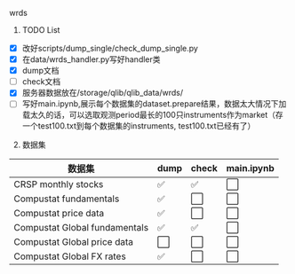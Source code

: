 wrds

1. TODO List
 - [x]  改好scripts/dump_single/check_dump_single.py
 - [x]  在data/wrds_handler.py写好handler类
 - [x]  dump文档
 - [ ]  check文档
 - [x]  服务器数据放在/storage/qlib/qlib_data/wrds/
 - [ ]  写好main.ipynb,展示每个数据集的dataset.prepare结果，数据太大情况下加载太久的话，可以选取观测period最长的100只instruments作为market（存一个test100.txt到每个数据集的instruments, test100.txt已经有了）
2. 数据集
   
| 数据集                        | dump | check | main.ipynb |
| ---------------------------- | ---- | ---- | ----|
| CRSP monthly stocks           | ✅    | ✅ |⬜️  |
| Compustat fundamentals        | ✅    | ⬜️ |⬜️  |
| Compustat price data          | ✅    | ⬜️ |⬜️  |
| Compustat Global fundamentals | ✅    | ✅ |⬜️  |
| Compustat Global price data   | ⬜️    | ⬜️ |⬜️  |
| Compustat Global FX rates     | ✅    | ⬜️ |⬜️  |